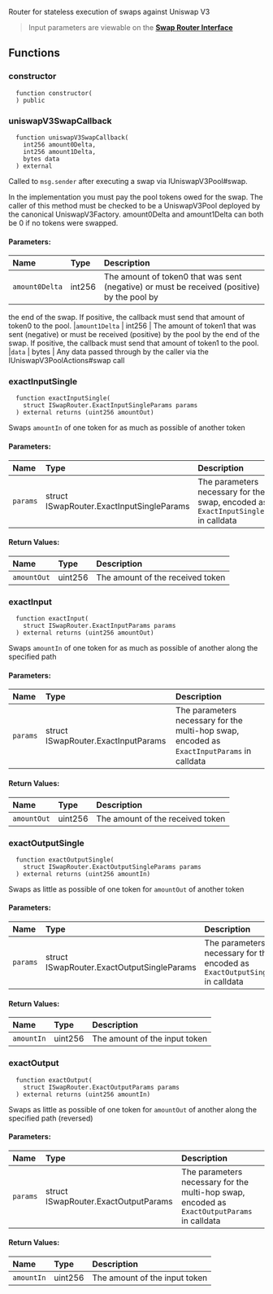 Router for stateless execution of swaps against Uniswap V3

> Input parameters are viewable on the [**Swap Router Interface**](https://docs.uniswap.org/reference/periphery/interfaces/ISwapRouter)

## Functions
### constructor
```solidity
  function constructor(
  ) public
```




### uniswapV3SwapCallback
```solidity
  function uniswapV3SwapCallback(
    int256 amount0Delta,
    int256 amount1Delta,
    bytes data
  ) external
```
Called to `msg.sender` after executing a swap via IUniswapV3Pool#swap.

In the implementation you must pay the pool tokens owed for the swap.
The caller of this method must be checked to be a UniswapV3Pool deployed by the canonical UniswapV3Factory.
amount0Delta and amount1Delta can both be 0 if no tokens were swapped.

#### Parameters:
| Name | Type | Description                                                          |
| :--- | :--- | :------------------------------------------------------------------- |
|`amount0Delta` | int256 | The amount of token0 that was sent (negative) or must be received (positive) by the pool by
the end of the swap. If positive, the callback must send that amount of token0 to the pool.
|`amount1Delta` | int256 | The amount of token1 that was sent (negative) or must be received (positive) by the pool by
the end of the swap. If positive, the callback must send that amount of token1 to the pool.
|`data` | bytes | Any data passed through by the caller via the IUniswapV3PoolActions#swap call

### exactInputSingle
```solidity
  function exactInputSingle(
    struct ISwapRouter.ExactInputSingleParams params
  ) external returns (uint256 amountOut)
```
Swaps `amountIn` of one token for as much as possible of another token


#### Parameters:
| Name | Type | Description                                                          |
| :--- | :--- | :------------------------------------------------------------------- |
|`params` | struct ISwapRouter.ExactInputSingleParams | The parameters necessary for the swap, encoded as `ExactInputSingleParams` in calldata

#### Return Values:
| Name                           | Type          | Description                                                                  |
| :----------------------------- | :------------ | :--------------------------------------------------------------------------- |
|`amountOut`| uint256 | The amount of the received token
### exactInput
```solidity
  function exactInput(
    struct ISwapRouter.ExactInputParams params
  ) external returns (uint256 amountOut)
```
Swaps `amountIn` of one token for as much as possible of another along the specified path


#### Parameters:
| Name | Type | Description                                                          |
| :--- | :--- | :------------------------------------------------------------------- |
|`params` | struct ISwapRouter.ExactInputParams | The parameters necessary for the multi-hop swap, encoded as `ExactInputParams` in calldata

#### Return Values:
| Name                           | Type          | Description                                                                  |
| :----------------------------- | :------------ | :--------------------------------------------------------------------------- |
|`amountOut`| uint256 | The amount of the received token
### exactOutputSingle
```solidity
  function exactOutputSingle(
    struct ISwapRouter.ExactOutputSingleParams params
  ) external returns (uint256 amountIn)
```
Swaps as little as possible of one token for `amountOut` of another token


#### Parameters:
| Name | Type | Description                                                          |
| :--- | :--- | :------------------------------------------------------------------- |
|`params` | struct ISwapRouter.ExactOutputSingleParams | The parameters necessary for the swap, encoded as `ExactOutputSingleParams` in calldata

#### Return Values:
| Name                           | Type          | Description                                                                  |
| :----------------------------- | :------------ | :--------------------------------------------------------------------------- |
|`amountIn`| uint256 | The amount of the input token
### exactOutput
```solidity
  function exactOutput(
    struct ISwapRouter.ExactOutputParams params
  ) external returns (uint256 amountIn)
```
Swaps as little as possible of one token for `amountOut` of another along the specified path (reversed)


#### Parameters:
| Name | Type | Description                                                          |
| :--- | :--- | :------------------------------------------------------------------- |
|`params` | struct ISwapRouter.ExactOutputParams | The parameters necessary for the multi-hop swap, encoded as `ExactOutputParams` in calldata

#### Return Values:
| Name                           | Type          | Description                                                                  |
| :----------------------------- | :------------ | :--------------------------------------------------------------------------- |
|`amountIn`| uint256 | The amount of the input token
